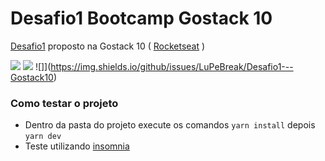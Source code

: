 # Desafio1 Bootcamp Gostack 10

[Desafio1][2] proposto na Gostack 10 ( [Rocketseat][1] )


![](https://img.shields.io/github/stars/LuPeBreak/Desafio1---Gostack10) ![](https://img.shields.io/github/forks/LuPeBreak/Desafio1---Gostack10) ![]](https://img.shields.io/github/issues/LuPeBreak/Desafio1---Gostack10)

### Como testar o projeto

- Dentro da pasta do projeto execute os comandos `yarn install` depois `yarn dev`
- Teste utilizando [insomnia][3]

[1]: https://rocketseat.com.br/ "Rocketseat"
[2]: https://github.com/Rocketseat/bootcamp-gostack-desafio-01 "Desafio1"
[3]: https://insomnia.rest/ "insomnia"
